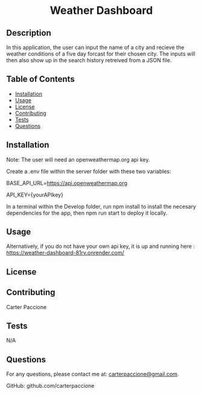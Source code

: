 # <center>Weather Dashboard</center>

## Description

In this application, the user can input the name of a city and recieve the weather conditions of a five day forcast for their chosen city. The inputs will then also show up in the search history retreived from a JSON file.

## Table of Contents

- [Installation](#installation)
- [Usage](#usage)
- [License](#license)
- [Contributing](#contributing)
- [Tests](#tests)
- [Questions](#questions)

## Installation

Note: The user will need an openweathermap.org api key.

Create a .env file within the server folder with these two variables:

BASE_API_URL=https://api.openweathermap.org

API_KEY={yourAPIkey}

In a terminal within the Develop folder, run npm install to install the necesary dependencies for the app, then npm run start to deploy it locally.


## Usage

Alternatively, if you do not have your own api key, it is up and running here : https://weather-dashboard-81rv.onrender.com/


## License



## Contributing

Carter Paccione

## Tests

N/A

## Questions

For any questions, please contact me at: 
carterpaccione@gmail.com.

GitHub: github.com/carterpaccione

